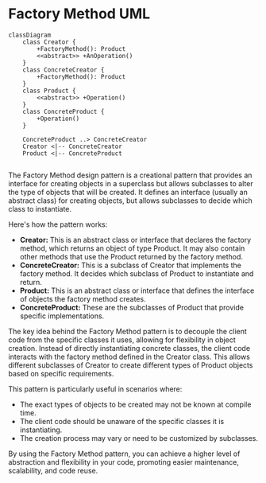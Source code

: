 # Factory Method UML

```mermaid
classDiagram
    class Creator {
        +FactoryMethod(): Product
        <<abstract>> +AnOperation()
    }
    class ConcreteCreator {
        +FactoryMethod(): Product
    }
    class Product {
        <<abstract>> +Operation()
    }
    class ConcreteProduct {
        +Operation()
    }

    ConcreteProduct ..> ConcreteCreator 
    Creator <|-- ConcreteCreator
    Product <|-- ConcreteProduct
    
```

The Factory Method design pattern is a creational pattern that provides an interface for creating objects in a superclass but allows subclasses to alter the type of objects that will be created. It defines an interface (usually an abstract class) for creating objects, but allows subclasses to decide which class to instantiate.

Here's how the pattern works:

- **Creator:** This is an abstract class or interface that declares the factory method, which returns an object of type Product. It may also contain other methods that use the Product returned by the factory method.
- **ConcreteCreator:** This is a subclass of Creator that implements the factory method. It decides which subclass of Product to instantiate and return.
- **Product:** This is an abstract class or interface that defines the interface of objects the factory method creates.
- **ConcreteProduct:** These are the subclasses of Product that provide specific implementations.

The key idea behind the Factory Method pattern is to decouple the client code from the specific classes it uses, allowing for flexibility in object creation. Instead of directly instantiating concrete classes, the client code interacts with the factory method defined in the Creator class. This allows different subclasses of Creator to create different types of Product objects based on specific requirements.

This pattern is particularly useful in scenarios where:

- The exact types of objects to be created may not be known at compile time.
- The client code should be unaware of the specific classes it is instantiating.
- The creation process may vary or need to be customized by subclasses.

By using the Factory Method pattern, you can achieve a higher level of abstraction and flexibility in your code, promoting easier maintenance, scalability, and code reuse.
